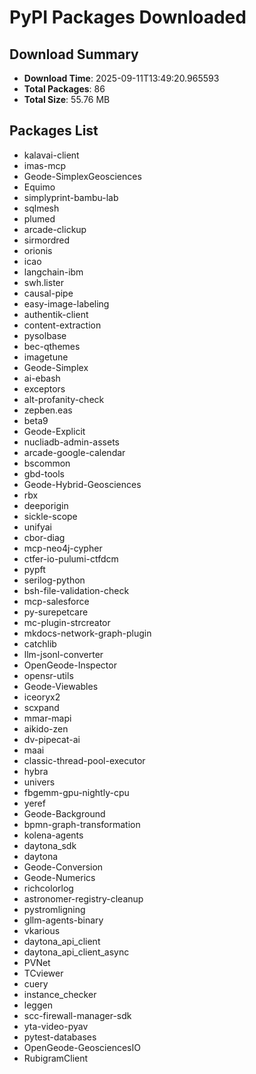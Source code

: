 # PyPI Packages Downloaded

## Download Summary
- **Download Time**: 2025-09-11T13:49:20.965593
- **Total Packages**: 86
- **Total Size**: 55.76 MB

## Packages List
- kalavai-client
- imas-mcp
- Geode-SimplexGeosciences
- Equimo
- simplyprint-bambu-lab
- sqlmesh
- plumed
- arcade-clickup
- sirmordred
- orionis
- icao
- langchain-ibm
- swh.lister
- causal-pipe
- easy-image-labeling
- authentik-client
- content-extraction
- pysolbase
- bec-qthemes
- imagetune
- Geode-Simplex
- ai-ebash
- exceptors
- alt-profanity-check
- zepben.eas
- beta9
- Geode-Explicit
- nucliadb-admin-assets
- arcade-google-calendar
- bscommon
- gbd-tools
- Geode-Hybrid-Geosciences
- rbx
- deeporigin
- sickle-scope
- unifyai
- cbor-diag
- mcp-neo4j-cypher
- ctfer-io-pulumi-ctfdcm
- pypft
- serilog-python
- bsh-file-validation-check
- mcp-salesforce
- py-surepetcare
- mc-plugin-strcreator
- mkdocs-network-graph-plugin
- catchlib
- llm-jsonl-converter
- OpenGeode-Inspector
- opensr-utils
- Geode-Viewables
- iceoryx2
- scxpand
- mmar-mapi
- aikido-zen
- dv-pipecat-ai
- maai
- classic-thread-pool-executor
- hybra
- univers
- fbgemm-gpu-nightly-cpu
- yeref
- Geode-Background
- bpmn-graph-transformation
- kolena-agents
- daytona_sdk
- daytona
- Geode-Conversion
- Geode-Numerics
- richcolorlog
- astronomer-registry-cleanup
- pystromligning
- gllm-agents-binary
- vkarious
- daytona_api_client
- daytona_api_client_async
- PVNet
- TCviewer
- cuery
- instance_checker
- leggen
- scc-firewall-manager-sdk
- yta-video-pyav
- pytest-databases
- OpenGeode-GeosciencesIO
- RubigramClient
